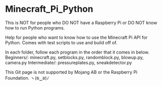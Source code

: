 # Minecraft_Pi_Python

This is NOT for people who DO NOT have a Raspberry Pi or DO NOT know how to run Python programs.

Help for people who want to know how to use the Minecraft Pi API for Python. Comes with test scripts to use and build off of.

In each folder, follow each program in the order that it comes in below.
Beginners/:
    minecraft.py,
    setblocks.py, 
    randomblock.py, 
    blowup.py, 
    camera.py
Intermediate/:
    pressureplates.py, 
    sneakdetector.py

This Git page is not supported by Mojang AB or the Raspberry Pi Foundation.
ヽ(⟃‿⟄)ﾉ

